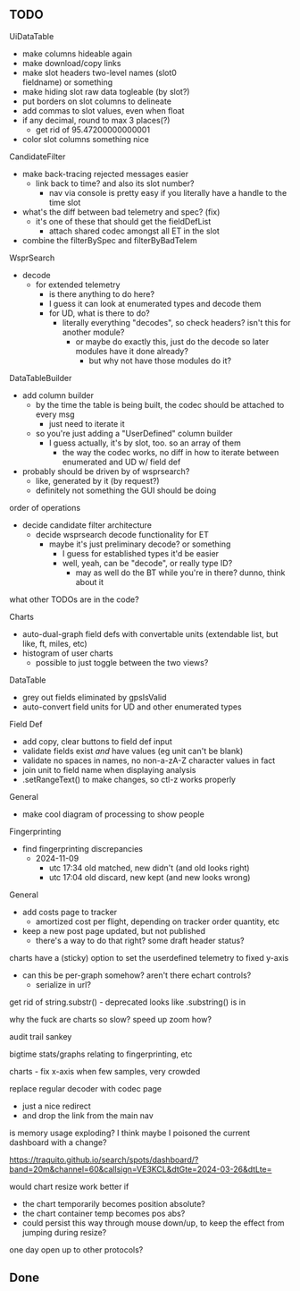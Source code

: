
## TODO


UiDataTable
- make columns hideable again
- make download/copy links
- make slot headers two-level names (slot0<br>fieldname) or something
- make hiding slot raw data togleable (by slot?)
- put borders on slot columns to delineate
- add commas to slot values, even when float
- if any decimal, round to max 3 places(?)
  - get rid of 95.47200000000001
- color slot columns something nice




CandidateFilter
- make back-tracing rejected messages easier
  - link back to time? and also its slot number?
    - nav via console is pretty easy if you literally have a handle to the time slot
- what's the diff between bad telemetry and spec? (fix)
  - it's one of these that should get the fieldDefList
    - attach shared codec amongst all ET in the slot
- combine the filterBySpec and filterByBadTelem


WsprSearch
- decode
  - for extended telemetry
    - is there anything to do here?
    - I guess it can look at enumerated types and decode them
    - for UD, what is there to do?
      - literally everything "decodes", so check headers? isn't this for another module?
        - or maybe do exactly this, just do the decode so later modules have it done already?
          - but why not have those modules do it?


DataTableBuilder
- add column builder
  - by the time the table is being built, the codec should be attached to every msg
    - just need to iterate it
  - so you're just adding a "UserDefined" column builder
    - I guess actually, it's by slot, too. so an array of them
      - the way the codec works, no diff in how to iterate between enumerated and UD w/ field def
- probably should be driven by of wsprsearch?
  - like, generated by it (by request?)
  - definitely not something the GUI should be doing





order of operations
- decide candidate filter architecture
  - decide wsprsearch decode functionality for ET
    - maybe it's just preliminary decode? or something
      - I guess for established types it'd be easier
      - well, yeah, can be "decode", or really type ID?
        - may as well do the BT while you're in there? dunno, think about it



what other TODOs are in the code?

Charts
- auto-dual-graph field defs with convertable units (extendable list, but like, ft, miles, etc)
- histogram of user charts
  - possible to just toggle between the two views?




DataTable
- grey out fields eliminated by gpsIsValid
- auto-convert field units for UD and other enumerated types


Field Def
- add copy, clear buttons to field def input
- validate fields exist _and_ have values (eg unit can't be blank)
- validate no spaces in names, no non-a-zA-Z character values in fact
- join unit to field name when displaying analysis
- .setRangeText() to make changes, so ctl-z works properly


General
- make cool diagram of processing to show people


Fingerprinting
- find fingerprinting discrepancies
  - 2024-11-09
    - utc 17:34 old matched, new didn't (and old looks right)
    - utc 17:04 old discard, new kept (and new looks wrong)

General
- add costs page to tracker
  - amortized cost per flight, depending on tracker order quantity, etc
- keep a new post page updated, but not published
  - there's a way to do that right? some draft header status?


charts have a (sticky) option to set the userdefined telemetry to fixed y-axis
- can this be per-graph somehow? aren't there echart controls?
  - serialize in url?



get rid of string.substr() - deprecated
  looks like .substring() is in

why the fuck are charts so slow?
  speed up zoom how?


audit trail sankey

bigtime stats/graphs relating to fingerprinting, etc

charts - fix x-axis when few samples, very crowded

replace regular decoder with codec page
- just a nice redirect
- and drop the link from the main nav


is memory usage exploding? I think maybe I poisoned the current dashboard with a change?

https://traquito.github.io/search/spots/dashboard/?band=20m&channel=60&callsign=VE3KCL&dtGte=2024-03-26&dtLte=


would chart resize work better if
- the chart temporarily becomes position absolute?
- the chart container temp becomes pos abs?
- could persist this way through mouse down/up, to keep the effect from jumping during resize?




one day open up to other protocols?











## Done




